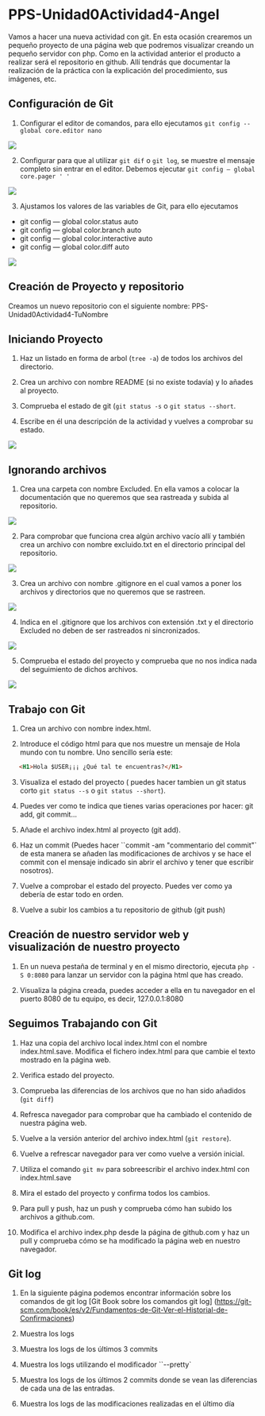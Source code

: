 # PPS-Unidad0Actividad4-Angel

Vamos a hacer una nueva actividad con git. En esta ocasión crearemos un pequeño proyecto de una página web que podremos visualizar creando un pequeño servidor con php. Como en la actividad anterior el producto a realizar será el repositorio en github. Allí tendrás que documentar la realización de la práctica con la explicación del procedimiento, sus imágenes, etc.


## Configuración de Git

1. Configurar el editor de comandos, para ello ejecutamos `git config --global core.editor nano`

![](Images/img)

2. Configurar para que al utilizar `git dif` o `git log`, se muestre el mensaje completo sin entrar en el editor.
Debemos ejecutar `git config — global core.pager ' ' `

![](Images/img)

3. Ajustamos los valores de las variables de Git, para ello ejecutamos

* git config  — global color.status auto
* git config  — global color.branch auto
* git config  — global color.interactive auto
* git config  — global color.diff auto

![](Images/img)

## Creación de Proyecto y repositorio

Creamos un nuevo repositorio con el siguiente nombre: PPS-Unidad0Actividad4-TuNombre

## Iniciando Proyecto

1. Haz un listado en forma de arbol (`tree -a`) de todos los archivos del directorio.



2. Crea un archivo con nombre README (si no existe todavía) y lo añades al proyecto.



3. Comprueba el estado de git (`git status -s` o `git status --short`.



4. Escribe en él una descripción de la actividad y vuelves a comprobar su estado.

![](Images/img)

## Ignorando archivos

1. Crea una carpeta con nombre Excluded. En ella vamos a colocar la documentación que no queremos que sea rastreada y subida al repositorio.

![](Images/img)

2. Para comprobar que funciona crea algún archivo vacío allí y también crea un archivo con nombre excluido.txt en el directorio principal del repositorio.

![](Images/img)

3. Crea un archivo con nombre .gitignore en el cual vamos a poner los archivos y directorios que no queremos que se rastreen.

![](Images/img)

4. Indica en el .gitignore que los archivos con extensión .txt y el directorio Excluded no deben de ser rastreados ni sincronizados.

![](Images/img)

5. Comprueba el estado del proyecto y comprueba que no nos indica nada del seguimiento de dichos archivos.

![](Images/img)


## Trabajo con Git

1. Crea un archivo con nombre index.html.

2. Introduce el código html para que nos muestre un mensaje de Hola mundo con tu nombre. Uno sencillo sería este:

```html
   <H1>Hola $USER¡¡¡ ¿Qué tal te encuentras?</H1>
```

3. Visualiza el estado del proyecto ( puedes hacer tambien un git status corto `git status --s` o `git status --short`).


4. Puedes ver como te indica que tienes varias operaciones por hacer: git add, git commit...


5. Añade el archivo index.html al proyecto (git add).


6. Haz un commit (Puedes hacer ``commit -am "commentario del commit"` de esta manera se añaden las modificaciones de archivos y se hace el commit con el mensaje indicado sin abrir el archivo y tener que escribir nosotros).

7. Vuelve a comprobar el estado del proyecto. Puedes ver como ya debería de estar todo en orden.

8. Vuelve a subir los cambios a tu repositorio de github (git push)

## Creación de nuestro servidor web y visualización de nuestro proyecto

1. En un nueva pestaña de terminal y en el mismo directorio, ejecuta `php -S 0:8080` para lanzar un servidor con la página html que has creado.


2. Visualiza la página creada, puedes acceder a ella en tu navegador en el puerto 8080 de tu equipo, es decir, 127.0.0.1:8080


## Seguimos Trabajando con Git

1. Haz una copia del archivo local index.html con el nombre index.html.save. Modifica el fichero index.html para que cambie el texto mostrado en la página web.


2. Verifica estado del proyecto.


3. Comprueba las diferencias de los archivos que no han sido añadidos (`git diff`)


4. Refresca navegador para comprobar que ha cambiado el contenido de nuestra página web.


5. Vuelve a la versión anterior del archivo index.html (`git restore`).


6. Vuelve a refrescar navegador para ver como vuelve a versión inicial.


7. Utiliza el comando `git mv` para sobreescribir el archivo index.html con index.html.save


8. Mira el estado del proyecto y confirma todos los cambios.

9. Para pull y push, haz un push y comprueba cómo han subido los archivos a github.com.

10. Modifica el archivo index.php desde la página de github.com y haz un pull y comprueba cómo se ha modificado la página web en nuestro navegador.


## Git log

1. En la siguiente página podemos encontrar información sobre los comandos de git log [Git Book sobre los comandos git log]
(https://git-scm.com/book/es/v2/Fundamentos-de-Git-Ver-el-Historial-de-Confirmaciones)

2. Muestra los logs

3. Muestra los logs de los últimos 3 commits

4. Muestra los logs utilizando el modificador ``--pretty`

5. Muestra los logs de los últimos 2 commits donde se vean las diferencias de cada una de las entradas.

6. Muestra los logs de las modificaciones realizadas en el último día

















